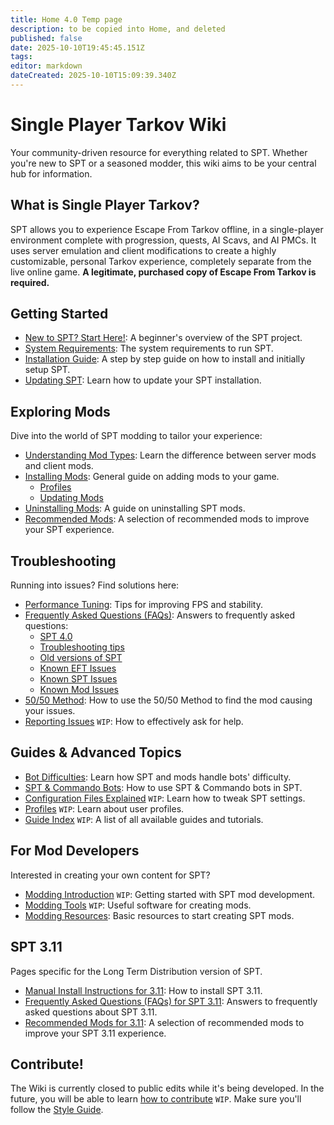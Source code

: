 ```yaml
---
title: Home 4.0 Temp page
description: to be copied into Home, and deleted
published: false
date: 2025-10-10T19:45:45.151Z
tags: 
editor: markdown
dateCreated: 2025-10-10T15:09:39.340Z
---
```


# Single Player Tarkov Wiki

Your community-driven resource for everything related to SPT. Whether you're new to SPT or a seasoned modder, this wiki aims to be your central hub for information.

## What is Single Player Tarkov?

SPT allows you to experience Escape From Tarkov offline, in a single-player environment complete with progression, quests, AI Scavs, and AI PMCs. It uses server emulation and client modifications to create a highly customizable, personal Tarkov experience, completely separate from the live online game. **A legitimate, purchased copy of Escape From Tarkov is required.**

## Getting Started

- [New to SPT? Start Here!](/Beginners_Guide): A beginner's overview of the SPT project.
- [System Requirements](/system-requirements): The system requirements to run SPT.
- [Installation Guide](/Installation_Guide): A step by step guide on how to install and initially setup SPT.
- [Updating SPT](/Updating_SPT): Learn how to update your SPT installation.

## Exploring Mods

Dive into the world of SPT modding to tailor your experience:

- [Understanding Mod Types](/Mod_Types): Learn the difference between server mods and client mods.
- [Installing Mods](/Installing_Mods): General guide on adding mods to your game.
  - [Profiles](https://wiki.sp-tarkov.com/Installing_Mods#profiles)
  - [Updating Mods](https://wiki.sp-tarkov.com/en/Installing_Mods#updating-mods)
- [Uninstalling Mods](/Uninstalling_Mods): A guide on uninstalling SPT mods.
- [Recommended Mods](/Recommended_Mods_40): A selection of recommended mods to improve your SPT experience.

## Troubleshooting

Running into issues? Find solutions here:

- [Performance Tuning](/Performance_Tuning): Tips for improving FPS and stability.
- [Frequently Asked Questions (FAQs)](/FAQs_40): Answers to frequently asked questions:
	- [SPT 4.0](https://wiki.sp-tarkov.com/en/FAQs_40#spt-40)
	- [Troubleshooting tips](https://wiki.sp-tarkov.com/en/FAQs_40#troubleshooting-tips)
	- [Old versions of SPT](https://wiki.sp-tarkov.com/en/FAQs_40#old-versions-of-spt)
	- [Known EFT Issues](/Known_EFT_Issues_40)
	- [Known SPT Issues](/Known_SPT_Issues_40)
	- [Known Mod Issues](/Known_Mod_Issues_40)
- [50/50 Method](/5050-method): How to use the 50/50 Method to find the mod causing your issues.
- [Reporting Issues](#) `WIP`: How to effectively ask for help.

## Guides & Advanced Topics

- [Bot Difficulties](/Bot_Difficulties): Learn how SPT and mods handle bots' difficulty.
- [SPT & Commando Bots](/SPT_and_Commando_Bots): How to use SPT & Commando bots in SPT.
- [Configuration Files Explained](#) `WIP`: Learn how to tweak SPT settings.
- [Profiles](#) `WIP`: Learn about user profiles.
- [Guide Index](#) `WIP`: A list of all available guides and tutorials.

## For Mod Developers

Interested in creating your own content for SPT?

- [Modding Introduction](#) `WIP`: Getting started with SPT mod development.
- [Modding Tools](#) `WIP`: Useful software for creating mods.
- [Modding Resources](/Modding_Resources): Basic resources to start creating SPT mods.

## SPT 3.11

Pages specific for the Long Term Distribution version of SPT.

- [Manual Install Instructions for 3.11](/SPT_311/Manual-Installation-Instructions_311): How to install SPT 3.11.
- [Frequently Asked Questions (FAQs) for SPT 3.11](/FAQs_311): Answers to frequently asked questions about SPT 3.11.
- [Recommended Mods for 3.11](/SPT_311/Recommended_Mods_311): A selection of recommended mods to improve your SPT 3.11 experience.

## Contribute!

The Wiki is currently closed to public edits while it's being developed. 
In the future, you will be able to learn [how to contribute](#) `WIP`. Make sure you'll follow the [Style Guide](/Style_Guide).